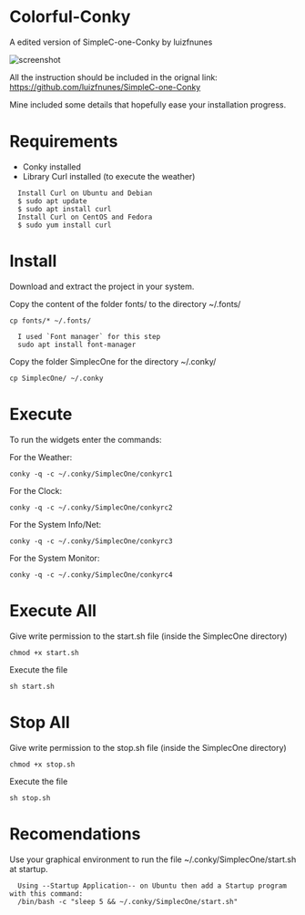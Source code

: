 # Colorful-Conky

A edited version of SimpleC-one-Conky by luizfnunes

![screenshot](https://files.catbox.moe/dwj6b6.png)

All the instruction should be included in the orignal link: https://github.com/luizfnunes/SimpleC-one-Conky

Mine included some details that hopefully ease your installation progress.

# Requirements
+ Conky installed
+ Library Curl installed (to execute the weather)

```
  Install Curl on Ubuntu and Debian
  $ sudo apt update
  $ sudo apt install curl
  Install Curl on CentOS and Fedora 
  $ sudo yum install curl
  ```
  
# Install
Download and extract the project in your system.

Copy the content of the folder fonts/ to the directory ~/.fonts/

`cp fonts/* ~/.fonts/`


```
  I used `Font manager` for this step 
  sudo apt install font-manager
  ```
  
Copy the folder SimplecOne for the directory ~/.conky/

`cp SimplecOne/ ~/.conky`

# Execute
To run the widgets enter the commands: 

For the Weather:

`conky -q -c ~/.conky/SimplecOne/conkyrc1`

For the Clock:

`conky -q -c ~/.conky/SimplecOne/conkyrc2`

For the System Info/Net:

`conky -q -c ~/.conky/SimplecOne/conkyrc3`

For the System Monitor:

`conky -q -c ~/.conky/SimplecOne/conkyrc4`
  
  
# Execute All
Give write permission to the start.sh file (inside the SimplecOne directory)

`chmod +x start.sh`

Execute the file

`sh start.sh`
  
# Stop All
Give write permission to the stop.sh file (inside the SimplecOne directory)

`chmod +x stop.sh`

Execute the file

`sh stop.sh`

# Recomendations
Use your graphical environment to run the file ~/.conky/SimplecOne/start.sh at startup.

```
  Using --Startup Application-- on Ubuntu then add a Startup program with this command:
  /bin/bash -c "sleep 5 && ~/.conky/SimplecOne/start.sh"
  ```

